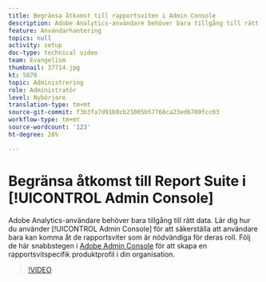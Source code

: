 ```yaml
---
title: Begränsa åtkomst till rapportsviten i Admin Console
description: Adobe Analytics-användare behöver bara tillgång till rätt data. Lär dig hur du använder Admin Console för att se till att användare bara har tillgång till de rapportsviter som är nödvändiga för deras roll. Följ de här stegen i Adobe Admin Console för att skapa en rapportsvitspecifik produktprofil i din organisation.
feature: Användarhantering
topics: null
activity: setup
doc-type: technical video
team: Evangelism
thumbnail: 37714.jpg
kt: 5870
topic: Administrering
role: Administratör
level: Nybörjare
translation-type: tm+mt
source-git-commit: f3b3fa7d91b0cb21005b57768ca23ed6700fcc03
workflow-type: tm+mt
source-wordcount: '123'
ht-degree: 26%

---
```



# Begränsa åtkomst till Report Suite i [!UICONTROL Admin Console]

Adobe Analytics-användare behöver bara tillgång till rätt data. Lär dig hur du använder [!UICONTROL Admin Console] för att säkerställa att användare bara kan komma åt de rapportsviter som är nödvändiga för deras roll. Följ de här snabbstegen i [Adobe Admin Console](https://adminconsole.adobe.com/) för att skapa en rapportsvitspecifik produktprofil i din organisation.

>[!VIDEO](https://video.tv.adobe.com/v/37714/?quality=12&learn=on)
